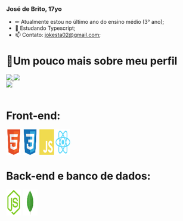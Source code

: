 ### José de Brito, 17yo

- ✏ Atualmente estou no último ano do ensino médio (3° ano);
- 🌱 Estudando Typescript;
- 📫 Contato: jokesta02@gmail.com;
<h1>📌Um pouco mais sobre meu perfil</h1>
<div>
  <a href="https://github.com/josephbrito">
  <img height="180em" src="https://github-readme-stats.vercel.app/api?username=josephbrito&show_icons=true&theme=dark&include_all_commits=true&count_private=true"/>
  <img height="180em" src="https://github-readme-stats.vercel.app/api/top-langs/?username=josephbrito&layout=compact&langs_count=7&theme=dark"/>
</div>
   <div>
    <a href="https://www.linkedin.com/in/jos%C3%A9-brito-b14472215/" target="_blank"><img src="https://img.shields.io/badge/-LinkedIn-%230077B5?style=for-the-badge&logo=linkedin&logoColor=white" target="_blank"></a> 
  </div>
  <br />
  
  <div><h1>Front-end:</h1></div>
 <div style="display: inline_block">
  <img align="center" alt="José-HTML" height="70" width="40" src="https://raw.githubusercontent.com/devicons/devicon/master/icons/html5/html5-original.svg">
  <img align="center" alt="José-CSS" height="70" width="40" src="https://raw.githubusercontent.com/devicons/devicon/master/icons/css3/css3-original.svg">
  <img align="center" alt="José-Js" height="70" width="40" src="https://raw.githubusercontent.com/devicons/devicon/master/icons/javascript/javascript-plain.svg">
  <img align="center" alt="José-React" height="70" width="40" src="https://raw.githubusercontent.com/devicons/devicon/master/icons/react/react-original.svg">
</div>
  
<div><h1>Back-end e banco de dados:</h1></div>
  <div style="display: inline_block">
  <img align="center" alt="José-Node" height="70" width="40" src="https://github.com/devicons/devicon/blob/master/icons/nodejs/nodejs-original.svg">
  <img align="center" alt="José-Mongo" height="70" width="40" src="https://github.com/devicons/devicon/blob/master/icons/mongodb/mongodb-original.svg">
</div>
